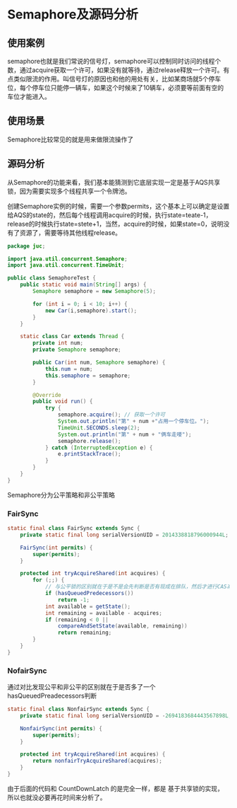 # Semaphore及源码分析

## 使用案例

semaphore也就是我们常说的信号灯，semaphore可以控制同时访问的线程个数，通过acquire获取一个许可，如果没有就等待，通过release释放一个许可。有点类似限流的作用。叫信号灯的原因也和他的用处有关，比如某商场就5个停车位，每个停车位只能停一辆车，如果这个时候来了10辆车，必须要等前面有空的车位才能进入。

## 使用场景

Semaphore比较常见的就是用来做限流操作了

## 源码分析

从Semaphore的功能来看，我们基本能猜测到它底层实现一定是基于AQS共享锁，因为需要实现多个线程共享一个令牌池。

创建Semaphore实例的时候，需要一个参数permits，这个基本上可以确定是设置给AQS的state的，然后每个线程调用acquire的时候，执行state=teate-1，release的时候执行state=stete+1，当然，acquire的时候，如果state=0，说明没有了资源了，需要等待其他线程release。

```java
package juc;

import java.util.concurrent.Semaphore;
import java.util.concurrent.TimeUnit;

public class SemaphoreTest {
    public static void main(String[] args) {
        Semaphore semaphore = new Semaphore(5);

        for (int i = 0; i < 10; i++) {
            new Car(i,semaphore).start();
        }
    }

    static class Car extends Thread {
        private int num;
        private Semaphore semaphore;

        public Car(int num, Semaphore semaphore) {
            this.num = num;
            this.semaphore = semaphore;
        }

        @Override
        public void run() {
            try {
                semaphore.acquire(); // 获取一个许可
                System.out.println("第" + num +"占用一个停车位。");
                TimeUnit.SECONDS.sleep(2);
                System.out.println("第" + num + "俩车走喽");
                semaphore.release();
            } catch (InterruptedException e) {
                e.printStackTrace();
            }
        }
    }
}
```

Semaphore分为公平策略和非公平策略

### FairSync

```java
static final class FairSync extends Sync {
    private static final long serialVersionUID = 2014338818796000944L;

    FairSync(int permits) {
        super(permits);
    }

    protected int tryAcquireShared(int acquires) {
        for (;;) {
            // 与公平锁的区别就在于是不是会先判断是否有现成在排队，然后才进行CAS减操作
            if (hasQueuedPredecessors())
                return -1;
            int available = getState();
            int remaining = available - acquires;
            if (remaining < 0 ||
                compareAndSetState(available, remaining))
                return remaining;
        }
    }
}
```

### NofairSync 

通过对比发现公平和非公平的区别就在于是否多了一个hasQueuedPreadecessors判断

```java
static final class NonfairSync extends Sync {
    private static final long serialVersionUID = -2694183684443567898L;

    NonfairSync(int permits) {
        super(permits);
    }

    protected int tryAcquireShared(int acquires) {
        return nonfairTryAcquireShared(acquires);
    }
}
```

由于后面的代码和 CountDownLatch 的是完全一样，都是 基于共享锁的实现，所以也就没必要再花时间来分析了。 